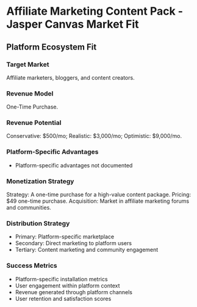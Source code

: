 # Affiliate Marketing Content Pack - Jasper Canvas Market Fit

## Platform Ecosystem Fit

### Target Market
Affiliate marketers, bloggers, and content creators.

### Revenue Model
One-Time Purchase.

### Revenue Potential
Conservative: $500/mo; Realistic: $3,000/mo; Optimistic: $9,000/mo.

### Platform-Specific Advantages
- Platform-specific advantages not documented

### Monetization Strategy
Strategy: A one-time purchase for a high-value content package. Pricing: $49 one-time purchase. Acquisition: Market in affiliate marketing forums and communities.

### Distribution Strategy
- Primary: Platform-specific marketplace
- Secondary: Direct marketing to platform users
- Tertiary: Content marketing and community engagement

### Success Metrics
- Platform-specific installation metrics
- User engagement within platform context
- Revenue generated through platform channels
- User retention and satisfaction scores
